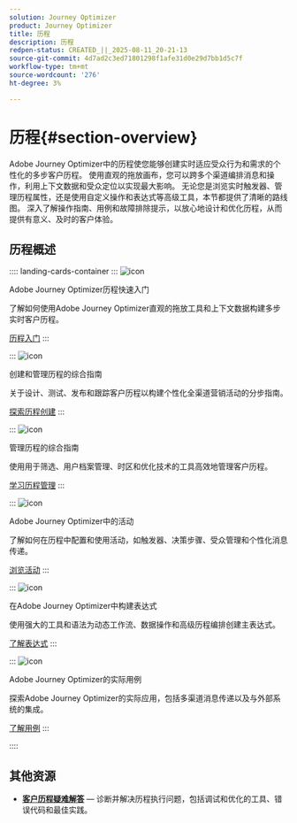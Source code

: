 ```yaml
---
solution: Journey Optimizer
product: Journey Optimizer
title: 历程
description: 历程
redpen-status: CREATED_||_2025-08-11_20-21-13
source-git-commit: 4d7ad2c3ed71801298f1afe31d0e29d7bb1d5c7f
workflow-type: tm+mt
source-wordcount: '276'
ht-degree: 3%

---
```



# 历程{#section-overview}

Adobe Journey Optimizer中的历程使您能够创建实时适应受众行为和需求的个性化的多步客户历程。 使用直观的拖放画布，您可以跨多个渠道编排消息和操作，利用上下文数据和受众定位以实现最大影响。 无论您是浏览实时触发器、管理历程属性，还是使用自定义操作和表达式等高级工具，本节都提供了清晰的路线图。 深入了解操作指南、用例和故障排除提示，以放心地设计和优化历程，从而提供有意义、及时的客户体验。

## 历程概述

:::: landing-cards-container
:::
![icon](https://cdn.experienceleague.adobe.com/icons/circle-play.svg)

Adobe Journey Optimizer历程快速入门

了解如何使用Adobe Journey Optimizer直观的拖放工具和上下文数据构建多步实时客户历程。

[历程入门](../using/building-journeys/journey.md)
:::

:::
![icon](https://cdn.experienceleague.adobe.com/icons/list-check.svg)

创建和管理历程的综合指南

关于设计、测试、发布和跟踪客户历程以构建个性化全渠道营销活动的分步指南。

[探索历程创建](create-journey-landing-page.md)
:::

:::
![icon](https://cdn.experienceleague.adobe.com/icons/gear.svg)

管理历程的综合指南

使用用于筛选、用户档案管理、时区和优化技术的工具高效地管理客户历程。

[学习历程管理](manage-journey-landing-page.md)
:::

:::
![icon](https://cdn.experienceleague.adobe.com/icons/puzzle-piece.svg)

Adobe Journey Optimizer中的活动

了解如何在历程中配置和使用活动，如触发器、决策步骤、受众管理和个性化消息传递。

[浏览活动](about-journey-building-landing-page.md)
:::

:::
![icon](https://cdn.experienceleague.adobe.com/icons/code-branch.svg)

在Adobe Journey Optimizer中构建表达式

使用强大的工具和语法为动态工作流、数据操作和高级历程编排创建主表达式。

[了解表达式](building-advanced-conditions-journeys-landing-page.md)
:::

:::
![icon](https://cdn.experienceleague.adobe.com/icons/bullseye.svg)

Adobe Journey Optimizer的实际用例

探索Adobe Journey Optimizer的实际应用，包括多渠道消息传递以及与外部系统的集成。

[了解用例](journey-use-cases-landing-page.md)
:::

::::


## 其他资源

- **[客户历程疑难解答](troubleshoot-journey-landing-page.md)** — 诊断并解决历程执行问题，包括调试和优化的工具、错误代码和最佳实践。
